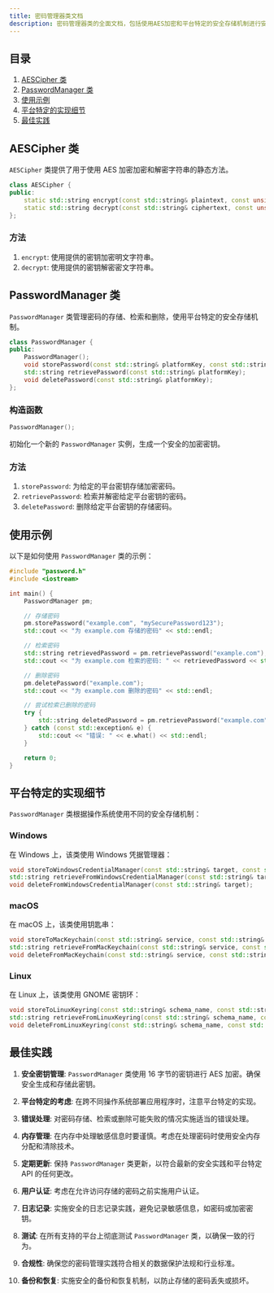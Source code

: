 ```yaml
---
title: 密码管理器类文档
description: 密码管理器类的全面文档，包括使用AES加密和平台特定的安全存储机制进行安全密码存储、检索和删除的方法。
---
```


## 目录

1. [AESCipher 类](#aescipher-class)
2. [PasswordManager 类](#passwordmanager-class)
3. [使用示例](#usage-examples)
4. [平台特定的实现细节](#platform-specific-implementation-details)
5. [最佳实践](#best-practices)

## AESCipher 类

`AESCipher` 类提供了用于使用 AES 加密加密和解密字符串的静态方法。

```cpp
class AESCipher {
public:
    static std::string encrypt(const std::string& plaintext, const unsigned char* key);
    static std::string decrypt(const std::string& ciphertext, const unsigned char* key);
};
```

### 方法

1. `encrypt`: 使用提供的密钥加密明文字符串。
2. `decrypt`: 使用提供的密钥解密密文字符串。

## PasswordManager 类

`PasswordManager` 类管理密码的存储、检索和删除，使用平台特定的安全存储机制。

```cpp
class PasswordManager {
public:
    PasswordManager();
    void storePassword(const std::string& platformKey, const std::string& password);
    std::string retrievePassword(const std::string& platformKey);
    void deletePassword(const std::string& platformKey);
};
```

### 构造函数

```cpp
PasswordManager();
```

初始化一个新的 `PasswordManager` 实例，生成一个安全的加密密钥。

### 方法

1. `storePassword`: 为给定的平台密钥存储加密密码。
2. `retrievePassword`: 检索并解密给定平台密钥的密码。
3. `deletePassword`: 删除给定平台密钥的存储密码。

## 使用示例

以下是如何使用 `PasswordManager` 类的示例：

```cpp
#include "password.h"
#include <iostream>

int main() {
    PasswordManager pm;

    // 存储密码
    pm.storePassword("example.com", "mySecurePassword123");
    std::cout << "为 example.com 存储的密码" << std::endl;

    // 检索密码
    std::string retrievedPassword = pm.retrievePassword("example.com");
    std::cout << "为 example.com 检索的密码: " << retrievedPassword << std::endl;

    // 删除密码
    pm.deletePassword("example.com");
    std::cout << "为 example.com 删除的密码" << std::endl;

    // 尝试检索已删除的密码
    try {
        std::string deletedPassword = pm.retrievePassword("example.com");
    } catch (const std::exception& e) {
        std::cout << "错误: " << e.what() << std::endl;
    }

    return 0;
}
```

## 平台特定的实现细节

`PasswordManager` 类根据操作系统使用不同的安全存储机制：

### Windows

在 Windows 上，该类使用 Windows 凭据管理器：

```cpp
void storeToWindowsCredentialManager(const std::string& target, const std::string& encryptedPassword);
std::string retrieveFromWindowsCredentialManager(const std::string& target);
void deleteFromWindowsCredentialManager(const std::string& target);
```

### macOS

在 macOS 上，该类使用钥匙串：

```cpp
void storeToMacKeychain(const std::string& service, const std::string& account, const std::string& encryptedPassword);
std::string retrieveFromMacKeychain(const std::string& service, const std::string& account);
void deleteFromMacKeychain(const std::string& service, const std::string& account);
```

### Linux

在 Linux 上，该类使用 GNOME 密钥环：

```cpp
void storeToLinuxKeyring(const std::string& schema_name, const std::string& attribute_name, const std::string& encryptedPassword);
std::string retrieveFromLinuxKeyring(const std::string& schema_name, const std::string& attribute_name);
void deleteFromLinuxKeyring(const std::string& schema_name, const std::string& attribute_name);
```

## 最佳实践

1. **安全密钥管理**: `PasswordManager` 类使用 16 字节的密钥进行 AES 加密。确保安全生成和存储此密钥。

2. **平台特定的考虑**: 在跨不同操作系统部署应用程序时，注意平台特定的实现。

3. **错误处理**: 对密码存储、检索或删除可能失败的情况实施适当的错误处理。

4. **内存管理**: 在内存中处理敏感信息时要谨慎。考虑在处理密码时使用安全内存分配和清除技术。

5. **定期更新**: 保持 `PasswordManager` 类更新，以符合最新的安全实践和平台特定 API 的任何更改。

6. **用户认证**: 考虑在允许访问存储的密码之前实施用户认证。

7. **日志记录**: 实施安全的日志记录实践，避免记录敏感信息，如密码或加密密钥。

8. **测试**: 在所有支持的平台上彻底测试 `PasswordManager` 类，以确保一致的行为。

9. **合规性**: 确保您的密码管理实践符合相关的数据保护法规和行业标准。

10. **备份和恢复**: 实施安全的备份和恢复机制，以防止存储的密码丢失或损坏。
